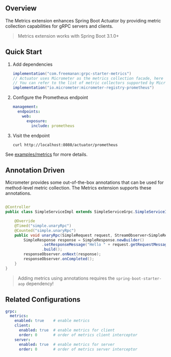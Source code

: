 ## Overview

The Metrics extension enhances Spring Boot Actuator by providing metric collection capabilities for gRPC servers and
clients.

> Metrics extension works with Spring Boot 3.1.0+

## Quick Start

1. Add dependencies

    ```groovy
    implementation("com.freemanan:grpc-starter-metrics")
    // Actuator uses Micrometer as the metrics collection facade, here we use Prometheus
    // You can refer to the list of metric collectors supported by Micrometer at https://micrometer.io/docs/
    implementation("io.micrometer:micrometer-registry-prometheus")
    ```

2. Configure the Prometheus endpoint

    ```yaml
    management:
      endpoints:
        web:
          exposure:
            include: prometheus
    ```

3. Visit the endpoint

    ```shell
    curl http://localhost:8080/actuator/prometheus
    ```

See [examples/metrics](https://github.com/DanielLiu1123/grpc-starter/tree/main/examples/metrics) for more details.

## Annotation Driven

Micrometer provides some out-of-the-box annotations that can be used for method-level metric collection. The Metrics
extension supports these annotations.

```java

@Controller
public class SimpleServiceImpl extends SimpleServiceGrpc.SimpleServiceImplBase {

    @Override
    @Timed("simple.unaryRpc")
    @Counted("simple.unaryRpc")
    public void unaryRpc(SimpleRequest request, StreamObserver<SimpleResponse> responseObserver) {
        SimpleResponse response = SimpleResponse.newBuilder()
                .setResponseMessage("Hello " + request.getRequestMessage())
                .build();
        responseObserver.onNext(response);
        responseObserver.onCompleted();
    }
}
```

> Adding metrics using annotations requires the `spring-boot-starter-aop` dependency!

## Related Configurations

```yaml
grpc:
  metrics:
    enabled: true    # enable metrics
    client:
      enabled: true  # enable metrics for client
      order: 0       # order of metrics client interceptor
    server:
      enabled: true  # enable metrics for server
      order: 0       # order of metrics server interceptor
```